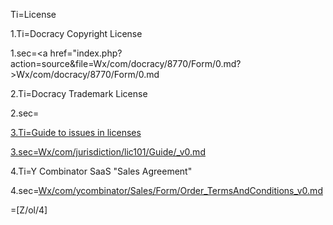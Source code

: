 Ti=License

1.Ti=Docracy Copyright License

1.sec=<a href="index.php?action=source&file=Wx/com/docracy/8770/Form/0.md?>Wx/com/docracy/8770/Form/0.md</a>

2.Ti=Docracy Trademark License

2.sec=<a href="index.php?action=source&file=Wx/com/docracy/4790/Form/0.md">

3.Ti=Guide to issues in licenses

3.sec=<a href="index.php?action=source&file=Wx/com/jurisdiction/lic101/Guide/_v0.md">Wx/com/jurisdiction/lic101/Guide/_v0.md</a>


4.Ti=Y Combinator SaaS "Sales Agreement"

4.sec=<a href="index.php?action=source&file=Wx/com/ycombinator/Sales/Form/Order_TermsAndConditions_v0.md">Wx/com/ycombinator/Sales/Form/Order_TermsAndConditions_v0.md</a>

=[Z/ol/4]

